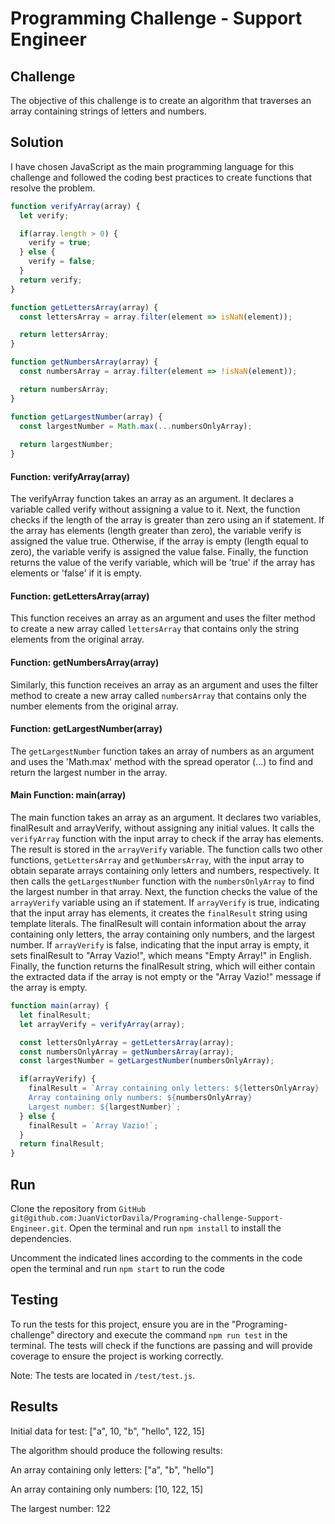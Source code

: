 # Programming Challenge - Support Engineer

## Challenge
The objective of this challenge is to create an algorithm that traverses an array containing strings of letters and numbers.

## Solution
I have chosen JavaScript as the main programming language for this challenge and followed the coding best practices to create functions that resolve the problem.

```javascript
function verifyArray(array) {
  let verify;

  if(array.length > 0) {
    verify = true;
  } else {
    verify = false;
  }
  return verify;
}

function getLettersArray(array) {
  const lettersArray = array.filter(element => isNaN(element));

  return lettersArray;
}

function getNumbersArray(array) {
  const numbersArray = array.filter(element => !isNaN(element));

  return numbersArray;
}

function getLargestNumber(array) {
  const largestNumber = Math.max(...numbersOnlyArray);
  
  return largestNumber;
}
```
#### Function: verifyArray(array)
The verifyArray function takes an array as an argument.
It declares a variable called verify without assigning a value to it.
Next, the function checks if the length of the array is greater than zero using an if statement. If the array has elements (length greater than zero), the variable verify is assigned the value true.
Otherwise, if the array is empty (length equal to zero), the variable verify is assigned the value false.
Finally, the function returns the value of the verify variable, which will be 'true' if the array has elements or 'false' if it is empty.

#### Function: getLettersArray(array)
This function receives an array as an argument and uses the filter method to create a new array called ```lettersArray``` that contains only the string elements from the original array.

#### Function: getNumbersArray(array)
Similarly, this function receives an array as an argument and uses the filter method to create a new array called ```numbersArray``` that contains only the number elements from the original array.

#### Function: getLargestNumber(array)
The ```getLargestNumber``` function takes an array of numbers as an argument and uses the 'Math.max' method with the spread operator (...) to find and return the largest number in the array.

#### Main Function: main(array)
The main function takes an array as an argument.
It declares two variables, finalResult and arrayVerify, without assigning any initial values.
It calls the `verifyArray` function with the input array to check if the array has elements. The result is stored in the `arrayVerify` variable.
The function calls two other functions, `getLettersArray` and `getNumbersArray`, with the input array to obtain separate arrays containing only letters and numbers, respectively.
It then calls the `getLargestNumber` function with the `numbersOnlyArray` to find the largest number in that array.
Next, the function checks the value of the `arrayVerify` variable using an if statement.
If `arrayVerify` is true, indicating that the input array has elements, it creates the `finalResult` string using template literals. The finalResult will contain information about the array containing only letters, the array containing only numbers, and the largest number.
If `arrayVerify` is false, indicating that the input array is empty, it sets finalResult to "Array Vazio!", which means "Empty Array!" in English.
Finally, the function returns the finalResult string, which will either contain the extracted data if the array is not empty or the "Array Vazio!" message if the array is empty.

```javascript
function main(array) {
  let finalResult;
  let arrayVerify = verifyArray(array);

  const lettersOnlyArray = getLettersArray(array);
  const numbersOnlyArray = getNumbersArray(array);
  const largestNumber = getLargestNumber(numbersOnlyArray);

  if(arrayVerify) { 
    finalResult = `Array containing only letters: ${lettersOnlyArray}
    Array containing only numbers: ${numbersOnlyArray}
    Largest number: ${largestNumber}`;
  } else {
    finalResult = `Array Vazio!`;
  }
  return finalResult;
}
```
## Run

Clone the repository from `GitHub git@github.com:JuanVictorDavila/Programing-challenge-Support-Engineer.git`.
Open the terminal and run ```npm install``` to install the dependencies.

Uncomment the indicated lines according to the comments in the code
open the terminal and run ```npm start``` to run the code

## Testing

To run the tests for this project, ensure you are in the "Programing-challenge" directory and execute the command ```npm run test``` in the terminal. The tests will check if the functions are passing and will provide coverage to ensure the project is working correctly.

Note: The tests are located in `/test/test.js`.

## Results

Initial data for test: ["a", 10, "b", "hello", 122, 15]

The algorithm should produce the following results:

An array containing only letters: ["a", "b", "hello"]

An array containing only numbers: [10, 122, 15]

The largest number: 122
